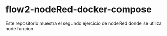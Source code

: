 # flow2-nodeRed-docker-compose
Este repositorio muestra el segundo ejercicio de nodeRed donde se utiliza node funcion
